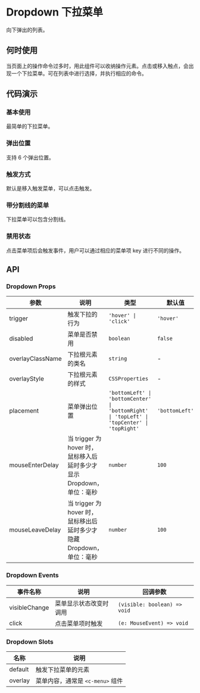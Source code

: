 # Dropdown 下拉菜单

向下弹出的列表。

## 何时使用

当页面上的操作命令过多时，用此组件可以收纳操作元素。点击或移入触点，会出现一个下拉菜单。可在列表中进行选择，并执行相应的命令。

## 代码演示

### 基本使用
最简单的下拉菜单。

<demo src="../demos/dropdown/dropdown-01-basic.vue"></demo>

### 弹出位置
支持 6 个弹出位置。

<demo src="../demos/dropdown/dropdown-02-placement.vue"></demo>

### 触发方式
默认是移入触发菜单，可以点击触发。

<demo src="../demos/dropdown/dropdown-03-trigger.vue"></demo>

### 带分割线的菜单
下拉菜单可以包含分割线。

<demo src="../demos/dropdown/dropdown-04-with-divider.vue"></demo>

### 禁用状态
点击菜单项后会触发事件，用户可以通过相应的菜单项 key 进行不同的操作。

<demo src="../demos/dropdown/dropdown-05-disabled.vue"></demo>

## API

### Dropdown Props

| 参数 | 说明 | 类型 | 默认值 |
| --- | --- | --- | --- |
| trigger | 触发下拉的行为 | `'hover' \| 'click'` | `'hover'` |
| disabled | 菜单是否禁用 | `boolean` | `false` |
| overlayClassName | 下拉根元素的类名 | `string` | - |
| overlayStyle | 下拉根元素的样式 | `CSSProperties` | - |
| placement | 菜单弹出位置 | `'bottomLeft' \| 'bottomCenter' \| 'bottomRight' \| 'topLeft' \| 'topCenter' \| 'topRight'` | `'bottomLeft'` |
| mouseEnterDelay | 当 trigger 为 hover 时，鼠标移入后延时多少才显示 Dropdown，单位：毫秒 | `number` | `100` |
| mouseLeaveDelay | 当 trigger 为 hover 时，鼠标移出后延时多少才隐藏 Dropdown，单位：毫秒 | `number` | `100` |

### Dropdown Events

| 事件名称 | 说明 | 回调参数 |
| --- | --- | --- |
| visibleChange | 菜单显示状态改变时调用 | `(visible: boolean) => void` |
| click | 点击菜单项时触发 | `(e: MouseEvent) => void` |

### Dropdown Slots

| 名称 | 说明 |
| --- | --- |
| default | 触发下拉菜单的元素 |
| overlay | 菜单内容，通常是 `<c-menu>` 组件 | 